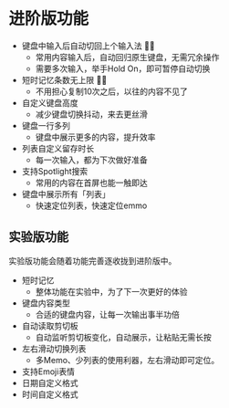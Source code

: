 # 进阶版功能

- 键盘中输入后自动切回上个输入法 👍🏻
    - 常用内容输入后，自动回归原生键盘，无需冗余操作
    - 需要多次输入，举手Hold On，即可暂停自动切换
- 短时记忆条数无上限 👍🏻
    - 不用担心复制10次之后，以往的内容不见了
- 自定义键盘高度 
    - 减少键盘切换抖动，来去更丝滑
- 键盘一行多列
    - 键盘中展示更多的内容，提升效率
- 列表自定义留存时长
    - 每一次输入，都为下次做好准备
- 支持Spotlight搜索
    - 常用的内容在首屏也能一触即达
- 键盘中展示所有「列表」
    - 快速定位列表，快速定位emmo

## 实验版功能
实验版功能会随着功能完善逐收拢到进阶版中。

- 短时记忆
    - 整体功能在实验中，为了下一次更好的体验
- 键盘内容类型
    - 合适的键盘内容，让每一次输出事半功倍
- 自动读取剪切板
    - 自动监听剪切板变化，自动展示，让粘贴无需长按
- 左右滑动切换列表
    - 多Memo、少列表的使用利器，左右滑动即可定位。
- 支持Emoji表情
- 日期自定义格式
- 时间自定义格式